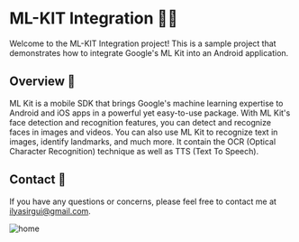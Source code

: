 # ML-KIT Integration 🔬📱

Welcome to the ML-KIT Integration project! This is a sample project that demonstrates how to integrate Google's ML Kit into an Android application.

## Overview 📝

ML Kit is a mobile SDK that brings Google's machine learning expertise to Android and iOS apps in a powerful yet easy-to-use package. With ML Kit's face detection and recognition features, you can detect and recognize faces in images and videos. You can also use ML Kit to recognize text in images, identify landmarks, and much more.
It contain the OCR (Optical Character Recognition) technique as well as TTS (Text To Speech). 

## Contact 📧
If you have any questions or concerns, please feel free to contact me at [ilyasirgui@gmail.com](mailto:ilyasirgui@gmail.com).

![home](https://user-images.githubusercontent.com/55410084/232165994-152b5a18-d42a-4cb2-8eb5-9908751dfa5f.png)
